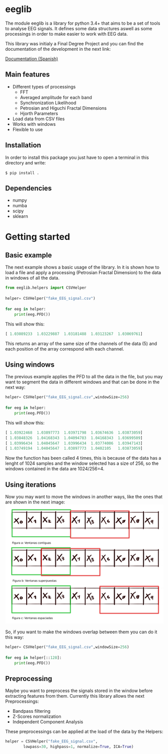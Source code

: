 # eeglib

The module eeglib is a library for python 3.4+ that aims to be a set of tools to analyse EEG signals. It defines some data structures aswell as some processings in order to make easier to work with EEG data.

This library was initialy a Final Degree Project and you can find the documentation of the development in the next link:

[Documentation (Spanish)](https://ruidera.uclm.es/xmlui/handle/10578/15441)

## Main features
* Different types of processings
    * FFT
    * Averaged amplitude for each band
    * Synchronization Likelihood
    * Petrosian and Higuchi Fractal Dimensions
    * Hjorth Parameters
* Load data from CSV files
* Works with windows
* Flexible to use

## Installation

In order to install this package you just have to open a terminal in this directory and write:

`$ pip install .`

## Dependencies

* numpy
* numba
* scipy
* sklearn

# Getting started

## Basic example

The next example shows a basic usage of the library. In it is shown how to load a file and apply a processing (Petrosian Fractal Dimension) to the data in windows of all the data.

```python
from eeglib.helpers import CSVHelper

helper= CSVHelper("fake_EEG_signal.csv")

for eeg in helper:
    print(eeg.PFD())
```

This will show this:

```python
[ 1.03089233  1.03229887  1.03181488  1.03123267  1.03069761]
```
This returns an array of the same size of the channels of the data (5) and each position of the array correspond with each channel.

## Using windows

The previous example applies the PFD to all the data in the file, but you may want to segment the data in different windows and that can be done in the next way:

```python
helper= CSVHelper("fake_EEG_signal.csv",windowSize=256)

for eeg in helper:
    print(eeg.PFD())
```

This will show this:

```python
[ 1.03922468  1.03897773  1.03971798  1.03674636  1.03873059]
[ 1.03848326  1.04168343  1.04094783  1.04168343  1.03699509]
[ 1.03996434  1.04045647  1.03996434  1.03774006  1.03947143]
[ 1.03749194  1.04045647  1.03897773  1.0402105   1.03873059]
```

Now the function has been called 4 times, this is because of the data has a lenght of 1024 samples and the window selected has a size of 256, so the windows contained in the data are 1024/256=4.

## Using iterations

Now you may want to move the windows in another ways, like the ones that are shown in the next image:
![windows](/Examples/slidingWindow.png)

So, if you want to make the windows overlap between them you can do it this way:

```python
helper= CSVHelper("fake_EEG_signal.csv",windowSize=256)

for eeg in helper[::128]:
    print(eeg.PFD())
```

## Preprocessing

Maybe you want to preprocess the signals stored in the window before extracting features from them. Currently this library allows the next Preprocessings:
* Bandpass filtering
* Z-Scores normalization
* Independent Component Analysis

These preprocessings can be applied at the load of the data by the Helpers:
```python
helper = CSVHelper("fake_EEG_signal.csv",
        lowpass=30, highpass=1, normalize=True, ICA=True)
```

